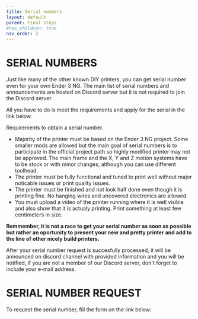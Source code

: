 ```yaml
---
title: Serial numbers
layout: default
parent: Final steps
#has_children: true
nav_order: 3
---
```

# SERIAL NUMBERS
Just like many of the other known DIY printers, you can get serial number even for your own Ender 3 NG.
The main list of serial numbers and announcements are hosted on Discord server but it is not required to join the Discord server.

All you have to do is meet the requirements and apply for the serial in the link below.

Requirements to obtain a serial number.
- Majority of the printer must be based on the Ender 3 NG project. Some smaller mods are allowed but the main goal of serial numbers is to participate in the official project path so highly modified printer may not be approved. The main frame and the X, Y and Z motion systems have to be stock or with minor changes, although you can use different toolhead.
- The printer must be fully functional and tuned to print well without major noticable issues or print quality issues.
- The printer must be finished and not look half done even though it is printing fine. No hanging wires and uncovered electronics are allowed.
- You must upload a video of the printer running where it is well visible and also show that it is actualy printing. Print something at least few centimeters in size.

**Remmember, it is not a race to get your serial number as soon as possible but rather an oportunity to present your new and pretty printer and add to the line of other nicely build printers.**

After your serial number request is succesfully processed, it will be announced on discord channel with provided information and you will be notified, if you are not a member of our Discord server, don't forget to include your e-mail address.

# SERIAL NUMBER REQUEST
To request the serial number, fill the form on the link below:
